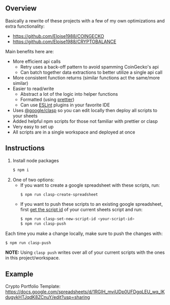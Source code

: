 ## Overview

Basically a rewrite of these projects with a few of my own optimizations and extra functionality:
- https://github.com/Eloise1988/COINGECKO
- https://github.com/Eloise1988/CRYPTOBALANCE

Main benefits here are:
- More efficient api calls
    - Retry uses a back-off pattern to avoid spamming CoinGecko's api
    - Can batch together data extractions to better utilize a single api call
- More consistent function returns (similar functions act the same/more similar)
- Easier to read/write
    - Abstract a lot of the logic into helper functions
    - Formatted (using [prettier](https://www.npmjs.com/package/prettier))
    - Can use [ESLint](https://www.npmjs.com/package/eslint) plugins in your favorite IDE
- Uses [@google/clasp](https://www.npmjs.com/package/@google/clasp) so you can edit locally then deploy all scripts to your sheets
- Added helpful npm scripts for those not familiar with prettier or clasp
- Very easy to set up
- All scripts are in a single workspace and deployed at once

## Instructions
1. Install node packages
    ```bash
    $ npm i
    ```
2. One of two options:
    - If you want to create a google spreadsheet with these scripts, run:
        ```bash
        $ npm run clasp-create-spreadsheet 
        ```
    - If you want to push these scripts to an existing google spreadsheet, first [get the script id](https://stackoverflow.com/a/36001790) of your current sheets script and run:
        ```bash
        $ npm run clasp-set-new-script-id <your-script-id>
        $ npm run clasp-push
        ```
Each time you make a change locally, make sure to push the changes with:
```
$ npm run clasp-push
```

**NOTE:** Using `clasp push` writes over all of your current scripts with the ones in this project/workspace.

## Example

Crypto Portfolio Template: https://docs.google.com/spreadsheets/d/1RGIH_mviUDp0UFDgqLEU_wq_IKdugvkHTJqdK8ZCnuY/edit?usp=sharing
